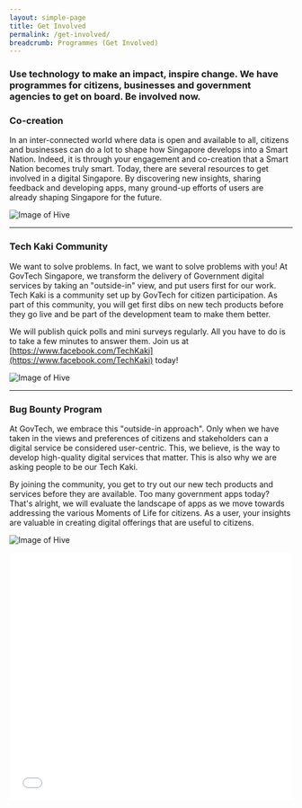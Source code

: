 ```yaml
---
layout: simple-page
title: Get Involved
permalink: /get-involved/
breadcrumb: Programmes (Get Involved)
---
```


### Use technology to make an impact, inspire change. We have programmes for citizens, businesses and government agencies to get on board. Be involved now.

### **Co-creation**

In an inter-connected world where data is open and available to all, citizens and businesses can do a lot to shape how Singapore develops into a Smart Nation. Indeed, it is through your engagement and co-creation that a Smart Nation becomes truly smart. Today, there are several resources to get involved in a digital Singapore. By discovering new insights, sharing feedback and developing apps, many ground-up efforts of users are already shaping Singapore for the future.

![Image of Hive]({{site.baseurl}}/images/digital-transformation/govtech-hive.jpg)

---

### **Tech Kaki Community**

We want to solve problems. In fact, we want to solve problems with you! At GovTech Singapore, we transform the delivery of Government digital services by taking an "outside-in" view, and put users first for our work. Tech Kaki is a community set up by GovTech for citizen participation. As part of this community, you will get first dibs on new tech products before they go live and be part of the development team to make them better.

We will publish quick polls and mini surveys regularly. All you have to do is to take a few minutes to answer them. Join us at [https://www.facebook.com/TechKaki](https://www.facebook.com/TechKaki) today!

![Image of Hive]({{site.baseurl}}/images/digital-transformation/govtech-hive.jpg)

---

### **Bug Bounty Program**

At GovTech, we embrace this "outside-in approach". Only when we have taken in the views and preferences of citizens and stakeholders can a digital service be considered user-centric. This, we believe, is the way to develop high-quality digital services that matter. This is also why we are asking people to be our Tech Kaki.

By joining the community, you get to try out our new tech products and services before they are available. Too many government apps today? That's alright, we will evaluate the landscape of apps as we move towards addressing the various Moments of Life for citizens. As a user, your insights are valuable in creating digital offerings that are useful to citizens.

![Image of Hive]({{site.baseurl}}/images/digital-transformation/govtech-hive.jpg)

<iframe onload="resizeIframe(this)" src="/AmchartModule/chart.aspx?id=9eb66ccb-ba4d-490b-9ebf-2fb583a9fcc2" scrolling="no" frameborder="0" allowfullscreen="" style="width: 0px; min-height: 441px; min-width: 100%; height: 0px;"></iframe>